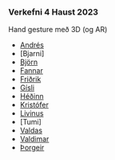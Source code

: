 ### Verkefni 4 Haust 2023
Hand gesture með 3D (og AR)

- [Andrés]()
- [Bjarni]
- [Björn]()
- [Fannar]()
- [Friðrik]()
- [Gísli]()
- [Héðinn]()
- [Kristófer]()
- [Livinus]()
- [Tumi]
- [Valdas]()
- [Valdimar]()
- [Þorgeir]()
